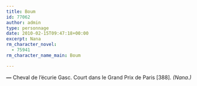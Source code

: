```yaml
---
title: Boum
id: 77062
author: admin
type: personnage
date: 2010-02-15T09:47:18+00:00
excerpt: Nana
rm_character_novel:
  - 75941
rm_character_name_main: Boum

---
```

**—** Cheval de l&rsquo;écurie Gasc. Court dans le Grand Prix de Paris [388]. _(Nana.)_